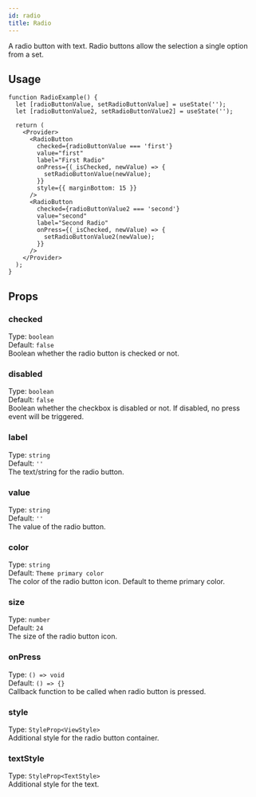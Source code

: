 ```yaml
---
id: radio 
title: Radio 
---
```


A radio button with text. Radio buttons allow the selection a single option from a set.

## Usage 

```tsx live
function RadioExample() {
  let [radioButtonValue, setRadioButtonValue] = useState('');
  let [radioButtonValue2, setRadioButtonValue2] = useState('');

  return (
    <Provider>
      <RadioButton
        checked={radioButtonValue === 'first'}
        value="first"
        label="First Radio"
        onPress={(_isChecked, newValue) => {
          setRadioButtonValue(newValue);
        }}
        style={{ marginBottom: 15 }}
      />
      <RadioButton
        checked={radioButtonValue2 === 'second'}
        value="second"
        label="Second Radio"
        onPress={(_isChecked, newValue) => {
          setRadioButtonValue2(newValue);
        }}
      />
    </Provider>
  );
}
```

## Props

### checked

Type: `boolean`  
Default: `false`  
Boolean whether the radio button is checked or not.

### disabled

Type: `boolean`  
Default: `false`  
Boolean whether the checkbox is disabled or not. If disabled, no press event will be triggered.

### label

Type: `string`  
Default: `''`  
The text/string for the radio button.

### value

Type: `string`  
Default: `''`  
The value of the radio button.

### color

Type: `string`  
Default: `Theme primary color`  
The color of the radio button icon. Default to theme primary color.

### size

Type: `number`  
Default: `24`  
The size of the radio button icon.

### onPress

Type: `() => void`  
Default: `() => {}`  
Callback function to be called when radio button is pressed.

### style

Type: `StyleProp<ViewStyle>`  
Additional style for the radio button container.

### textStyle

Type: `StyleProp<TextStyle>`  
Additional style for the text.

